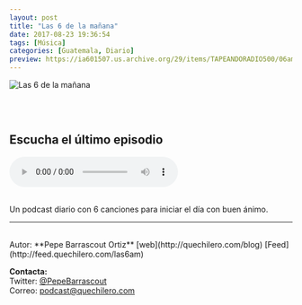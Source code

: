 ```yaml
---
layout: post
title: "Las 6 de la mañana"
date: 2017-08-23 19:36:54
tags: [Música]
categories: [Guatemala, Diario]
preview: https://ia601507.us.archive.org/29/items/TAPEANDORADIO500/06am-PepeBarrascoutOrtiz300.png
---
```


![Las 6 de la mañana](https://ia601507.us.archive.org/29/items/TAPEANDORADIO500/06am-PepeBarrascoutOrtiz500.png)

<br/>
<br/>

## Escucha el último episodio

<!--reproductor-feed=http://feed.quechilero.com/las6am-->
<!--reproductor-start-->
<audio id="audio" preload="auto" controls="" src="http://feed.quechilero.com/~r/las6am/~5/b8EVf7Wap-E/6am-podcast-1199.mp3"></audio>
<!--reproductor-end-->

<br/>  
Un podcast diario con 6 canciones para iniciar el día con buen ánimo.

_ _ _  

<br>
Autor: **Pepe Barrascout Ortiz**  
[web](http://quechilero.com/blog)  
[Feed](http://feed.quechilero.com/las6am)  




**Contacta:**  
Twitter: [@PepeBarrascout](https://twitter.com/PepeBarrascout)  
Correo: [podcast@quechilero.com](mailto:podcast@quechilero.com)  

